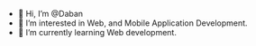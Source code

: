 - 👋 Hi, I’m @Daban
- 👀 I’m interested in Web, and Mobile Application Development.
- 🌱 I’m currently learning Web development.

<!---
DabanJM/DabanJM is a ✨ special ✨ repository because its `README.md` (this file) appears on your GitHub profile.
You can click the Preview link to take a look at your changes.
--->
